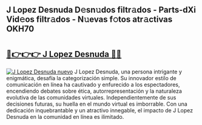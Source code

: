 ## J Lopez Desnuda D𝚎sn𝚞dos filtr𝚊dos - Parts-dXi Vid𝚎os filtr𝚊dos - N𝚞evas f𝚘tos atr𝚊ctivas OKH70

# <h2><a href="http://mb33k3e.tromn.icu/?c=J+Lopez+Desnuda">🔗👉👉👉 J Lopez Desnuda 🔗🔗</a></h2>

[![J Lopez Desnuda nuevo](https://i.imgur.com/pEAQMta.gif)](http://mb33k3e.tromn.icu/?c=J+Lopez+Desnuda)
J Lopez Desnuda, una persona intrigante y enigmática, desafía la categorización simple. Su innovador estilo de comunicación en línea ha cautivado y enfurecido a los espectadores, encendiendo debates sobre ética, autorrepresentación y la naturaleza evolutiva de las comunidades virtuales. Independientemente de sus decisiones futuras, su huella en el mundo virtual es imborrable. Con una dedicación inquebrantable y un atractivo innegable, el impacto de J Lopez Desnuda en la comunidad en línea es ilimitado.
